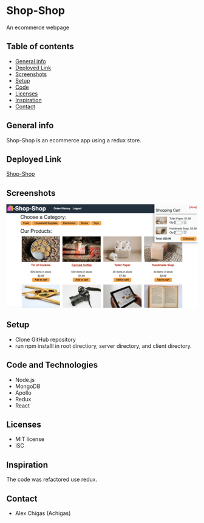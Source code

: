 # Shop-Shop
An ecommerce webpage

## Table of contents
* [General info](#general-info)
* [Deployed Link](#deployed_link)
* [Screenshots](#screenshots)
* [Setup](#setup)
* [Code](#code)
* [Licenses](#licenses)
* [Inspiration](#inspiration)
* [Contact](#contact)

## General info
Shop-Shop is an ecommerce app using a redux store.

## Deployed Link
[Shop-Shop](https://sleepy-dawn-59938.herokuapp.com/)

## Screenshots
![Shop-Shop](./client/src/assets/ShopShopScreenshot.png)



## Setup
* Clone GitHub repository 
* run npm installl in root directiory, server directory, and client directory.

## Code and Technologies
* Node.js
* MongoDB
* Apollo
* Redux
* React

## Licenses
* MIT license
* ISC

## Inspiration
The code was refactored use redux.

## Contact
* Alex Chigas (Achigas)

